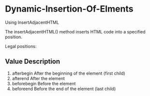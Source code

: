 # Dynamic-Insertion-Of-Elments
Using InsertAdjacentHTML

The insertAdjacentHTML() method inserts HTML code into a specified position.

Legal positions:

  ## Value Description
1. afterbegin	  After the beginning of the element (first child)
2. afterend	    After the element
3. beforebegin	Before the element
4. beforeend	  Before the end of the element (last child)
